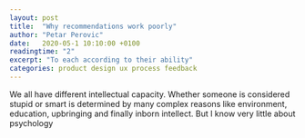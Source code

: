 ```yaml
---
layout: post
title:  "Why recommendations work poorly"
author: "Petar Perovic"
date:   2020-05-1 10:10:00 +0100
readingtime: "2"
excerpt: "To each according to their ability"
categories: product design ux process feedback
---
```

We all have different intellectual capacity. Whether someone is considered stupid or smart is determined by many complex reasons like environment, education, upbringing and finally inborn intellect. But I know very little about psychology